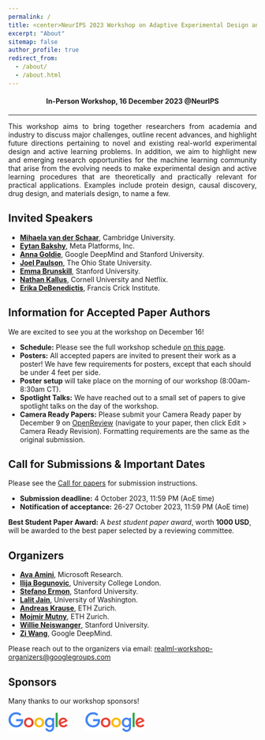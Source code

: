 ```yaml
---
permalink: /
title: <center>NeurIPS 2023 Workshop on Adaptive Experimental Design and Active Learning in the Real World</center>
excerpt: "About"
sitemap: false
author_profile: true
redirect_from: 
  - /about/
  - /about.html
---
```

#### <center> In-Person Workshop, 16 December 2023 @NeurIPS</center> ####
------
<p style="text-align: justify;">
This workshop aims to bring together researchers from academia and industry to discuss major challenges, outline recent advances, and highlight future directions pertaining to novel and existing real-world experimental design and active learning problems. In addition, we aim to highlight new and emerging research opportunities for the machine learning community that arise from the evolving needs to make experimental design and active learning procedures that are theoretically and practically relevant for practical applications. Examples include protein design, causal discovery, drug design, and materials design, to name a few.
</p>


Invited Speakers
------
* **[Mihaela van der Schaar](https://www.vanderschaar-lab.com/)**, Cambridge University.
* **[Eytan Bakshy](https://eytan.github.io/)**, Meta Platforms, Inc.
* **[Anna Goldie](https://www.annagoldie.com/)**, Google DeepMind and Stanford University.
* **[Joel Paulson](https://cbe.osu.edu/joel-paulson-laboratory-advanced-optimization-and-control)**, The Ohio State University.
* **[Emma Brunskill](https://cs.stanford.edu/people/ebrun/)**, Stanford University.
* **[Nathan Kallus](https://nathankallus.com/)**, Cornell University and Netflix.
* **[Erika DeBenedictis](https://www.erikadebenedictis.com/)**, Francis Crick Institute.


Information for Accepted Paper Authors
------
We are excited to see you at the workshop on December 16!
* **Schedule:** Please see the full workshop schedule [on this page](https://realworldml.github.io/neurips2023/schedule/).
* **Posters:** All accepted papers are invited to present their work as a poster! We have few requirements for posters, except that each should be under 4 feet per side.
* **Poster setup** will take place on the morning of our workshop (8:00am-8:30am CT).
* **Spotlight Talks:** We have reached out to a small set of papers to give spotlight talks on the day of the workshop.
* **Camera Ready Papers:** Please submit your Camera Ready paper by December 9 on [OpenReview](https://openreview.net/group?id=NeurIPS.cc/2023/Workshop/ReALML) (navigate to your paper, then click Edit > Camera Ready Revision). Formatting requirements are the same as the original submission.


Call for Submissions & Important Dates
------
Please see the [Call for papers](https://realworldml.github.io/neurips2023/cfp/) for submission instructions.
* **Submission deadline:** 4 October 2023, 11:59 PM (AoE time)
* **Notification of acceptance:** 26-27 October 2023, 11:59 PM (AoE time)

**Best Student Paper Award:** A *best student paper award*, worth **1000 USD**, will be awarded to the best paper selected by a reviewing committee.


Organizers
------
* **[Ava Amini](https://www.mit.edu/~asolei/)**, Microsoft Research.
* **[Ilija Bogunovic](https://ilijabogunovic.com/)**, University College London.
* **[Stefano Ermon](https://cs.stanford.edu/~ermon/)**, Stanford University.
* **[Lalit Jain](http://lalitjain.com/)**, University of Washington.
* **[Andreas Krause](https://las.inf.ethz.ch/krausea)**, ETH Zurich.
* **[Mojmir Mutny](https://mojmirmutny.github.io/)**, ETH Zurich.
* **[Willie Neiswanger](https://willieneis.github.io/)**, Stanford University.
* **[Zi Wang](https://ziw.mit.edu/)**, Google DeepMind.

Please reach out to the organizers via email: realml-workshop-organizers@googlegroups.com


Sponsors
------
Many thanks to our workshop sponsors!
<p align="top">
    <img src="files/sponsor-logos/google.png" width="24%">
    &nbsp; &nbsp; &nbsp; &nbsp;
    <img src="files/sponsor-logos/google.png" width="24%">
</p>
